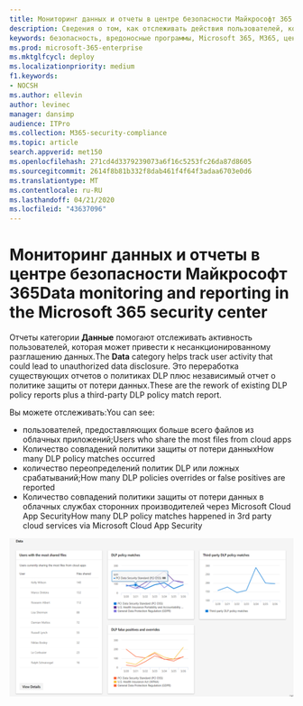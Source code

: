 ```yaml
---
title: Мониторинг данных и отчеты в центре безопасности Майкрософт 365
description: Сведения о том, как отслеживать действия пользователей, которые могут привести к раскрытию несанкционированных данных.
keywords: безопасность, вредоносные программы, Microsoft 365, M365, центр безопасности, монитор, отчет, данные
ms.prod: microsoft-365-enterprise
ms.mktglfcycl: deploy
ms.localizationpriority: medium
f1.keywords:
- NOCSH
ms.author: ellevin
author: levinec
manager: dansimp
audience: ITPro
ms.collection: M365-security-compliance
ms.topic: article
search.appverid: met150
ms.openlocfilehash: 271cd4d3379239073a6f16c5253fc26da87d8605
ms.sourcegitcommit: 2614f8b81b332f8dab461f4f64f3adaa6703e0d6
ms.translationtype: MT
ms.contentlocale: ru-RU
ms.lasthandoff: 04/21/2020
ms.locfileid: "43637096"
---
```

# <a name="data-monitoring-and-reporting-in-the-microsoft-365-security-center"></a><span data-ttu-id="5403e-104">Мониторинг данных и отчеты в центре безопасности Майкрософт 365</span><span class="sxs-lookup"><span data-stu-id="5403e-104">Data monitoring and reporting in the Microsoft 365 security center</span></span>

<span data-ttu-id="5403e-105">Отчеты категории **Данные** помогают отслеживать активность пользователей, которая может привести к несанкционированному разглашению данных.</span><span class="sxs-lookup"><span data-stu-id="5403e-105">The **Data** category helps track user activity that could lead to unauthorized data disclosure.</span></span> <span data-ttu-id="5403e-106">Это переработка существующих отчетов о политиках DLP плюс независимый отчет о политике защиты от потери данных.</span><span class="sxs-lookup"><span data-stu-id="5403e-106">These are the rework of existing DLP policy reports plus a third-party DLP policy match report.</span></span>

<span data-ttu-id="5403e-107">Вы можете отслеживать:</span><span class="sxs-lookup"><span data-stu-id="5403e-107">You can see:</span></span>

* <span data-ttu-id="5403e-108">пользователей, предоставляющих больше всего файлов из облачных приложений;</span><span class="sxs-lookup"><span data-stu-id="5403e-108">Users who share the most files from cloud apps</span></span>
* <span data-ttu-id="5403e-109">Количество совпадений политики защиты от потери данных</span><span class="sxs-lookup"><span data-stu-id="5403e-109">How many DLP policy matches occurred</span></span>
* <span data-ttu-id="5403e-110">количество переопределений политик DLP или ложных срабатываний;</span><span class="sxs-lookup"><span data-stu-id="5403e-110">How many DLP policies overrides or false positives are reported</span></span>
* <span data-ttu-id="5403e-111">Количество совпадений политики защиты от потери данных в облачных службах сторонних производителей через Microsoft Cloud App Security</span><span class="sxs-lookup"><span data-stu-id="5403e-111">How many DLP policy matches happened in 3rd party cloud services via Microsoft Cloud App Security</span></span>

![Категория данных на странице "отчеты"](../../media/data.png)
